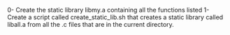 0- Create the static library libmy.a containing all the functions listed
1- Create a script called create_static_lib.sh that creates a static library called liball.a from all the .c files that are in the current directory.
